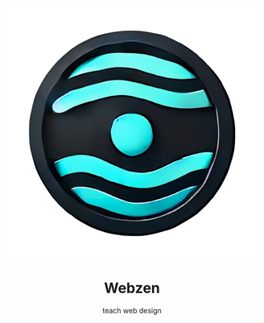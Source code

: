 <div align='center'>
  <img src='./LOGO.png' />
  <h1>Webzen</h1>

  <p>teach web design</p>
</div>
